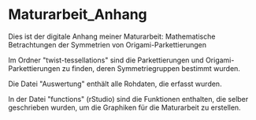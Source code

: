 # Maturarbeit_Anhang
Dies ist der digitale Anhang meiner Maturarbeit: Mathematische Betrachtungen der Symmetrien von Origami-Parkettierungen


Im Ordner "twist-tessellations" sind die Parkettierungen und Origami-Parkettierungen zu finden, deren Symmetriegruppen bestimmt wurden.

Die Datei "Auswertung" enthält alle Rohdaten, die erfasst wurden.

In der Datei "functions" (rStudio) sind die Funktionen enthalten, die selber geschrieben wurden, um die Graphiken für die Maturarbeit zu erstellen.
